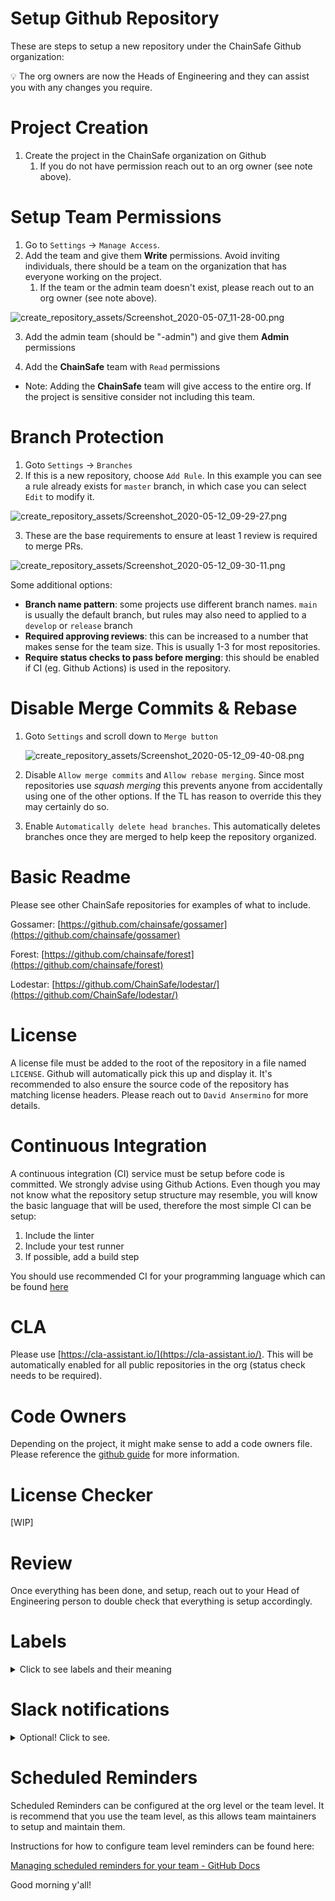 # Setup Github Repository

These are steps to setup a new repository under the ChainSafe Github organization:

<aside>
💡 The org owners are now the Heads of Engineering and they can assist you with any changes you require.
</aside>

# Project Creation

1. Create the project in the ChainSafe organization on Github
    1. If you do not have permission reach out to an org owner (see note above).

# Setup Team Permissions

1. Go to `Settings` → `Manage Access`. 
2.  Add the team and give them **Write** permissions. Avoid inviting individuals, there should be a team on the organization that has everyone working on the project. 
    1. If the team or the admin team doesn't exist, please reach out to an org owner (see note above).

![create_repository_assets/Screenshot_2020-05-07_11-28-00.png](create_repository_assets/Screenshot_2020-05-07_11-28-00.png)

3. Add the admin team (should be "<team-name>-admin") and give them **Admin** permissions

4. Add the **ChainSafe** team with `Read` permissions

- Note: Adding the **ChainSafe** team will give access to the entire org. If the project is sensitive consider not including this team.

# Branch Protection

1. Goto `Settings` → `Branches`
2. If this is a new repository, choose `Add Rule`. In this example you can see a rule already exists for `master` branch, in which case you can select `Edit` to modify it. 

![create_repository_assets/Screenshot_2020-05-12_09-29-27.png](create_repository_assets/Screenshot_2020-05-12_09-29-27.png)

3. These are the base requirements to ensure at least 1 review is required to merge PRs.

![create_repository_assets/Screenshot_2020-05-12_09-30-11.png](create_repository_assets/Screenshot_2020-05-12_09-30-11.png)

Some additional options:

- **Branch name pattern**: some projects use different branch names. `main` is usually the default branch, but rules may also need to applied to a `develop` or `release` branch
- **Required approving reviews**: this can be increased to a number that makes sense for the team size. This is usually 1-3 for most repositories.
- **Require status checks to pass before merging**: this should be enabled if CI (eg. Github Actions) is used in the repository.

# Disable Merge Commits & Rebase

1. Goto `Settings`  and scroll down to `Merge button`
    
    ![create_repository_assets/Screenshot_2020-05-12_09-40-08.png](create_repository_assets/Screenshot_2020-05-12_09-40-08.png)
    

2. Disable `Allow merge commits` and `Allow rebase merging`. Since most repositories use *squash merging* this prevents anyone from accidentally using one of the other options. If the TL has reason to override this they may certainly do so.

3. Enable `Automatically delete head branches`. This automatically deletes branches once they are merged to help keep the repository organized.

# Basic Readme

Please see other ChainSafe repositories for examples of what to include. 

Gossamer: [https://github.com/chainsafe/gossamer](https://github.com/chainsafe/gossamer)

Forest: [https://github.com/chainsafe/forest](https://github.com/chainsafe/forest)

Lodestar: [https://github.com/ChainSafe/lodestar/](https://github.com/ChainSafe/lodestar/)

# License

A license file must be added to the root of the repository in a file named `LICENSE`. Github will automatically pick this up and display it. It's recommended to also ensure the source code of the repository has matching license headers. Please reach out to `David Ansermino` for more details. 

# Continuous Integration

A continuous integration (CI) service must be setup before code is committed. We strongly advise using Github Actions. Even though you may not know what the repository setup structure may resemble, you will know the basic language that will be used, therefore the most simple CI can be setup:

1. Include the linter
2. Include your test runner
3. If possible, add a build step

You should use recommended CI for your programming language which can be found [here](development/tech-stack/readme.md)

# CLA

Please use [https://cla-assistant.io/](https://cla-assistant.io/). This will be automatically enabled for all public repositories in the org (status check needs to be required).

# Code Owners

Depending on the project, it might make sense to add a code owners file. Please reference the [github guide](https://help.github.com/en/github/creating-cloning-and-archiving-repositories/about-code-owners) for more information.

# License Checker

[WIP]

# Review

Once everything has been done, and setup, reach out to your Head of Engineering person to double check that everything is setup accordingly.

# Labels

<details>
    <summary>Click to see labels and their meaning</summary>


### Status

Status: Breaking Change

- Added to a PR or issue that would cause a breaking change

Status: Abandoned

- Added to a PR or issue is no longer being actively pursued.

Status: Approved

- Added to a PR when the required number of approvals have been met.

Status: Blocked

- Added to issues and PRs when work can not be continued until another task is completed.

Status: In Progress

- Added to issues to signal that its actively being worked on.

Status: Do not merge

- Added to PRs that are not allowed to be merged.

Status: On Ice

- Added to issues and PRs that are considered important but no longer pursued for the near future.

Status: Review Needed

- Added to PRs that need the maintainer(s) to review.

Status: Changes Requested

- Added to PRs that require further changes from the contributor.

Status: Stale

- Added to issues and PRs if they have not received enough activity.

Status: Needs Clarification

- Added to issues that are not clearly understood, and require additional input.

### Types

Type: Feature

- Added to issues and PRs to identify that the change is a new feature.

Type: Epic

- Added to issues to encompass many different types of issues together

Type: Bug

- Added to issues and PRs if they are addressing a bug

Type: Enhancement

- Added to issues and PRs when a change includes improvements or optimizations.

Type: Maintenance

- Added to issues and PRs when a change is for repository maintenance, such as CI or linter changes.

Type: Question

- Added to issues that are general discussion questions, and don't offer bug reports etc..

Type: Documentation

- Added to issues or PRs that relate to the project wiki, or documentation.

### Priority Levels

Priority: P0

- Added to issues and PRs relating to a critical severity bugs.

Priority: P1

- Added to issues and PRs relating to a high severity bugs.

Priority: P2

- Added to issues and PRs relating to a medium severity bugs.

Priority: P3

- Added to issues and PRs relating to a low severity bugs.

</details>

# Slack notifications
<details>
  <summary>Optional! Click to see.</summary>

## Overview

There are two methods for receiving various notifications from GitHub via Slack.

- **Scheduled Reminders**: These allow you receive reminders at some interval about pending PRs on specific repositories in a Slack channel.
- **Slackbot Notifications**: Enabling these will cause actions on GitHub to trigger notifications on Slack.

## Slackbot Notifications

The instructions for configuring the GitHub Slackbot can be found here: [https://github.com/integrations/slack#configuration](https://github.com/integrations/slack#configuration)

A common configuration follows these steps:

```yaml
/github subscribe owner/repository
/github subscribe owner/repository reviews comments
```

You can check which features are enabled in a channel with:

```yaml
/github subscribe list features
```
</details>


# Scheduled Reminders

Scheduled Reminders can be configured at the org level or the team level. It is recommend that you use the team level, as this allows team maintainers to setup and maintain them.

Instructions for how to configure team level reminders can be found here: 

[Managing scheduled reminders for your team - GitHub Docs](https://docs.github.com/en/organizations/organizing-members-into-teams/managing-scheduled-reminders-for-your-team)


Good morning y'all!
